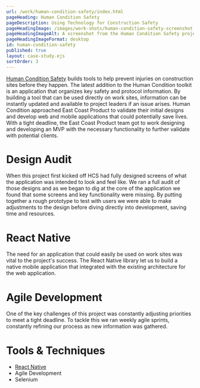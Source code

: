 ```yaml
---
url: /work/human-condition-safety/index.html
pageHeading: Human Condition Safety
pageDescription: Using Technology for Construction Safety
pageHeadingImage: /images/work-shots/human-condition-safety-screenshot.png
pageHeadingImageAlt: A screenshot from the Human Condition Safety project.
pageHeadingImageFormat: desktop
id: human-condition-safety
published: true
layout: case-study.ejs
sortOrder: 3
---
```


<p class="paragraph--major"><a href="http://www.hcsafety.com/">Human Condition Safety</a> builds tools to help prevent injuries on construction sites before they happen. The latest addition to the Human Condition toolkit is an application that organizes key safety and protocol information. By building a tool that can be used directly on work sites, information can be instantly updated and available to project leaders if an issue arises. Human Condition approached East Coast Product to validate their initial designs and develop  web and mobile applications that could potentially save lives. With a tight deadline, the East Coast Product team got to work designing and developing an MVP with the necessary functionality to further validate with potential clients.</p>

<h1 class="text-heading-one">Design Audit</h1>

<p>When this project first kicked off HCS had fully designed screens of what the application was intended to look and feel like. We ran a full audit of those designs and as we began to dig at the core of the application we found that some screens and key functionality were missing. By putting together a rough prototype to test with users we were able to make adjustments to the design before diving directly into development, saving time and resources.</p>

<h1 class="text-heading-one">React Native</h1>

<p>The need for an application that could easily be used on work sites was vital to the project's success. The React Native library let us to build a native mobile application that integrated with the existing architecture for the web application.</p>

<h1 class="text-heading-one">Agile Development</h1>

<p>One of the key challenges of this project was constantly adjusting priorities to meet a tight deadline. To tackle this we ran weekly agile sprints, constantly refining our process as new information was gathered.</p>

<h1 class="text-heading-one">Tools &amp; Techniques</h1>

<ul>
  <li><a href="/technologies/react-native">React Native</a></li>
  <li>Agile Development</li>
  <li>Selenium</li>
</ul>
